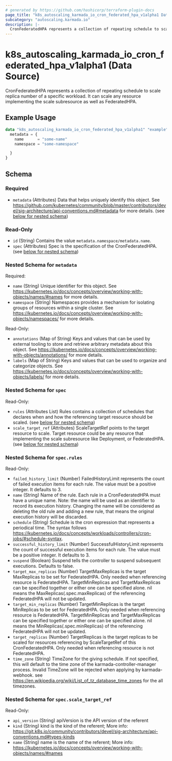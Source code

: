 ```yaml
---
# generated by https://github.com/hashicorp/terraform-plugin-docs
page_title: "k8s_autoscaling_karmada_io_cron_federated_hpa_v1alpha1 Data Source - terraform-provider-k8s"
subcategory: "autoscaling.karmada.io"
description: |-
  CronFederatedHPA represents a collection of repeating schedule to scale replica number of a specific workload. It can scale any resource implementing the scale subresource as well as FederatedHPA.
---
```


# k8s_autoscaling_karmada_io_cron_federated_hpa_v1alpha1 (Data Source)

CronFederatedHPA represents a collection of repeating schedule to scale replica number of a specific workload. It can scale any resource implementing the scale subresource as well as FederatedHPA.

## Example Usage

```terraform
data "k8s_autoscaling_karmada_io_cron_federated_hpa_v1alpha1" "example" {
  metadata = {
    name      = "some-name"
    namespace = "some-namespace"

  }
}
```

<!-- schema generated by tfplugindocs -->
## Schema

### Required

- `metadata` (Attributes) Data that helps uniquely identify this object. See https://github.com/kubernetes/community/blob/master/contributors/devel/sig-architecture/api-conventions.md#metadata for more details. (see [below for nested schema](#nestedatt--metadata))

### Read-Only

- `id` (String) Contains the value `metadata.namespace/metadata.name`.
- `spec` (Attributes) Spec is the specification of the CronFederatedHPA. (see [below for nested schema](#nestedatt--spec))

<a id="nestedatt--metadata"></a>
### Nested Schema for `metadata`

Required:

- `name` (String) Unique identifier for this object. See https://kubernetes.io/docs/concepts/overview/working-with-objects/names/#names for more details.
- `namespace` (String) Namespaces provides a mechanism for isolating groups of resources within a single cluster. See https://kubernetes.io/docs/concepts/overview/working-with-objects/namespaces/ for more details.

Read-Only:

- `annotations` (Map of String) Keys and values that can be used by external tooling to store and retrieve arbitrary metadata about this object. See https://kubernetes.io/docs/concepts/overview/working-with-objects/annotations/ for more details.
- `labels` (Map of String) Keys and values that can be used to organize and categorize objects. See https://kubernetes.io/docs/concepts/overview/working-with-objects/labels/ for more details.


<a id="nestedatt--spec"></a>
### Nested Schema for `spec`

Read-Only:

- `rules` (Attributes List) Rules contains a collection of schedules that declares when and how the referencing target resource should be scaled. (see [below for nested schema](#nestedatt--spec--rules))
- `scale_target_ref` (Attributes) ScaleTargetRef points to the target resource to scale. Target resource could be any resource that implementing the scale subresource like Deployment, or FederatedHPA. (see [below for nested schema](#nestedatt--spec--scale_target_ref))

<a id="nestedatt--spec--rules"></a>
### Nested Schema for `spec.rules`

Read-Only:

- `failed_history_limit` (Number) FailedHistoryLimit represents the count of failed execution items for each rule. The value must be a positive integer. It defaults to 3.
- `name` (String) Name of the rule. Each rule in a CronFederatedHPA must have a unique name.  Note: the name will be used as an identifier to record its execution history. Changing the name will be considered as deleting the old rule and adding a new rule, that means the original execution history will be discarded.
- `schedule` (String) Schedule is the cron expression that represents a periodical time. The syntax follows https://kubernetes.io/docs/concepts/workloads/controllers/cron-jobs/#schedule-syntax.
- `successful_history_limit` (Number) SuccessfulHistoryLimit represents the count of successful execution items for each rule. The value must be a positive integer. It defaults to 3.
- `suspend` (Boolean) Suspend tells the controller to suspend subsequent executions. Defaults to false.
- `target_max_replicas` (Number) TargetMaxReplicas is the target MaxReplicas to be set for FederatedHPA. Only needed when referencing resource is FederatedHPA. TargetMinReplicas and TargetMaxReplicas can be specified together or either one can be specified alone. nil means the MaxReplicas(.spec.maxReplicas) of the referencing FederatedHPA will not be updated.
- `target_min_replicas` (Number) TargetMinReplicas is the target MinReplicas to be set for FederatedHPA. Only needed when referencing resource is FederatedHPA. TargetMinReplicas and TargetMaxReplicas can be specified together or either one can be specified alone. nil means the MinReplicas(.spec.minReplicas) of the referencing FederatedHPA will not be updated.
- `target_replicas` (Number) TargetReplicas is the target replicas to be scaled for resources referencing by ScaleTargetRef of this CronFederatedHPA. Only needed when referencing resource is not FederatedHPA.
- `time_zone` (String) TimeZone for the giving schedule. If not specified, this will default to the time zone of the karmada-controller-manager process. Invalid TimeZone will be rejected when applying by karmada-webhook. see https://en.wikipedia.org/wiki/List_of_tz_database_time_zones for the all timezones.


<a id="nestedatt--spec--scale_target_ref"></a>
### Nested Schema for `spec.scale_target_ref`

Read-Only:

- `api_version` (String) apiVersion is the API version of the referent
- `kind` (String) kind is the kind of the referent; More info: https://git.k8s.io/community/contributors/devel/sig-architecture/api-conventions.md#types-kinds
- `name` (String) name is the name of the referent; More info: https://kubernetes.io/docs/concepts/overview/working-with-objects/names/#names
